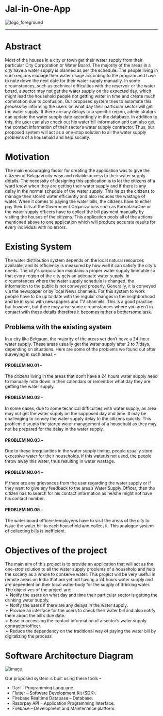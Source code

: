 # Jal-in-One-App

![logo_foreground](https://github.com/SourabhGPatil/Jal-in-One-App/assets/81312909/8f56cea4-d261-46ac-a540-706e88f61e00)

------------
# Abstract
Most of the houses in a city or town get their water supply from their particular City
Corporation or Water Board. The majority of the areas in a city have a water supply
is planned as per the schedule. The people living in such regions manage their water
usage according to the program and have to note down the next date for their water
supply manually.
In some circumstances, such as technical difficulties with the reservoir or the water
board, a sector may not get the water supply on the expected day, which might lead
the household people not getting water in time and create much commotion due to
confusion. Our proposed system tries to automate this process by informing the users
on what day their particular sector will get the water supply.
If there are any delays to a specific region, administrators can update the water
supply date accordingly in the database. In addition to this, the user can also check
out his water bill information and can also get the contact information of their
sector’s water supply contractor. Thus, our proposed system will act as a one-stop
solution to all the water supply problems of a household and help society.

# Motivation
The main encouraging factor for creating the application was to give the citizens of Belagavi
city easy and reliable access to their water supply details. The necessity of designing this
application is to let the citizens of a ward know when they are getting their water supply and if
there is any delay in the normal schedule of the water supply. This helps the citizens to manage
their stored water efficiently and also reduces the wastage of water. When it comes to paying
the water bills, the citizens have to either pay their bills at the Government Organizations such
as KarnatakaOne or the water supply officers have to collect the bill payment manually by
visiting the houses of the citizens. This application pools all of the actions mentioned above to
one application which will produce accurate results for every individual with no errors.

# Existing System
The water distribution system depends on the local natural resources available, and its efficiency
is measured by how well it can satisfy the city's needs. The city's corporation maintains a proper
water supply timetable so that every region of the city gets an adequate water supply. In
circumstances where the water supply schedule is changed, the information to the public is not
conveyed properly. Generally, it is conveyed via the newspaper or by local News channels. For
this system to work people have to be up to date with the regular changes in the neighborhood and
be in sync with newspapers and TV channels. This is a good practice but however, but there may
arise some circumstances where you aren’t in contact with these details therefore it becomes rather
a bothersome task.

## Problems with the existing system
In a city like Belgaum, the majority of the areas yet don’t have a 24-hour water supply. These
areas usually get the water supply after 2 to 7 days, depending on situations. Here are some of the
problems we found out after surveying in such areas –
#### PROBLEM NO.01 –
The citizens living in the areas that don’t have a 24 hours water supply need to manually note
down in their calendars or remember what day they are getting the water supply.
#### PROBLEM NO.02 –
In some cases, due to some technical difficulties with water supply, an area may not get the water
supply on the supposed day and time. It may be challenging to convey the water supply delay to
the citizens quickly. This problem disrupts the stored water management of a household as they
may not be prepared for the delay in the water supply.
#### PROBLEM NO.03 –
Due to these irregularities in the water supply timing, people usually store excessive water for
their households. If this water is not used, the people throw away this water, thus resulting in
water wastage.
#### PROBLEM NO.04 –
If there are any grievances from the user regarding the water supply or if they want to give any
feedback to the area’s Water Supply Officer, then the citizen has to search for his contact
information as he/she might not have his contact number.
#### PROBLEM NO.05 –
The water board officers/employees have to visit the areas of the city to issue the water bill to
each household and collect it. This analogue system of collecting bills is inefficient.

# Objectives of the project
The main aim of this project is to provide an application that will act as the one-stop solution to
all the water supply problems of a household and help the society as a whole to conserve water.
This project will be very useful in remote areas on India that are yet not having a 24 hours water
supply and are dependent on their local water body for the supply of drinking water.
The objectives of the project are: <br/>
➢ Notify the users on what day and time their particular sector is getting the drinking water
supply. <br/>
➢ Notify the users if there are any delays in the water supply. <br/>
➢ Provide an interface for the users to check their water bill and also notify them about the bill’s
due date. <br/>
➢ Ease in accessing the contact information of a sector’s water supply contractor/officer. <br/>
➢ Reduce the dependency on the traditional way of paying the water bill by digitalizing the
process. <br/>

# Software Architecture Diagram
![image](https://github.com/SourabhGPatil/Jal-in-One-App/assets/81312909/0ec1d5e2-6fbf-4e77-aeac-b93a67731000)

Our proposed system is built using these tools –
* Dart - Programming Language.
* Flutter – Software Development Kit (SDK).
* Firebase Realtime Database – Database.
* Razorpay API – Application Programming Interface.
* Firebase – Development and Maintenance platform.
